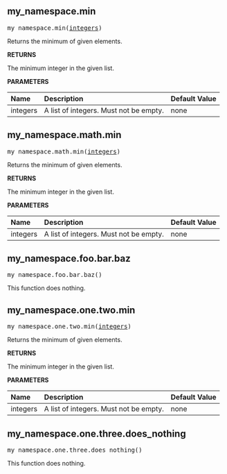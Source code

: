 <!-- Generated with Stardoc: http://skydoc.bazel.build -->

<a id="#my_namespace.min"></a>

## my_namespace.min

<pre>
my_namespace.min(<a href="#my_namespace.min-integers">integers</a>)
</pre>

Returns the minimum of given elements.

**RETURNS**

The minimum integer in the given list.

**PARAMETERS**


| Name  | Description | Default Value |
| :------------- | :------------- | :------------- |
| <a id="my_namespace.min-integers"></a>integers |  A list of integers. Must not be empty.   |  none |


<a id="#my_namespace.math.min"></a>

## my_namespace.math.min

<pre>
my_namespace.math.min(<a href="#my_namespace.math.min-integers">integers</a>)
</pre>

Returns the minimum of given elements.

**RETURNS**

The minimum integer in the given list.

**PARAMETERS**


| Name  | Description | Default Value |
| :------------- | :------------- | :------------- |
| <a id="my_namespace.math.min-integers"></a>integers |  A list of integers. Must not be empty.   |  none |


<a id="#my_namespace.foo.bar.baz"></a>

## my_namespace.foo.bar.baz

<pre>
my_namespace.foo.bar.baz()
</pre>

This function does nothing.



<a id="#my_namespace.one.two.min"></a>

## my_namespace.one.two.min

<pre>
my_namespace.one.two.min(<a href="#my_namespace.one.two.min-integers">integers</a>)
</pre>

Returns the minimum of given elements.

**RETURNS**

The minimum integer in the given list.

**PARAMETERS**


| Name  | Description | Default Value |
| :------------- | :------------- | :------------- |
| <a id="my_namespace.one.two.min-integers"></a>integers |  A list of integers. Must not be empty.   |  none |


<a id="#my_namespace.one.three.does_nothing"></a>

## my_namespace.one.three.does_nothing

<pre>
my_namespace.one.three.does_nothing()
</pre>

This function does nothing.



